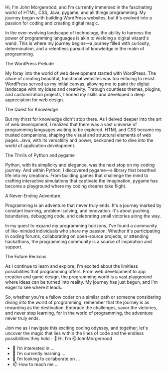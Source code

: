 Hi, I'm John Morgenrood, and I'm currently immersed in the fascinating world of HTML, CSS, Java, pygame, and all things programming. My journey began with building WordPress websites, but it's evolved into a passion for coding and creating digital magic.

In the ever-evolving landscape of technology, the ability to harness the power of programming languages is akin to wielding a digital wizard's wand. This is where my journey begins—a journey filled with curiosity, determination, and a relentless pursuit of knowledge in the realm of programming.

The WordPress Prelude

My foray into the world of web development started with WordPress. The allure of creating beautiful, functional websites was too enticing to resist. WordPress served as my initial canvas, allowing me to paint the digital landscape with my ideas and creativity. Through countless themes, plugins, and customization projects, I honed my skills and developed a deep appreciation for web design.

The Quest for Knowledge

But my thirst for knowledge didn't stop there. As I delved deeper into the art of web development, I realized that there was a vast universe of programming languages waiting to be explored. HTML and CSS became my trusted companions, shaping the visual and structural elements of web pages. Java, with its versatility and power, beckoned me to dive into the world of application development.

The Thrills of Python and pygame

Python, with its simplicity and elegance, was the next stop on my coding journey. And within Python, I discovered pygame—a library that breathed life into my creations. From building games that challenge the mind to crafting interactive simulations that captivate the imagination, pygame has become a playground where my coding dreams take flight.

A Never-Ending Adventure

Programming is an adventure that never truly ends. It's a journey marked by constant learning, problem-solving, and innovation. It's about pushing boundaries, debugging code, and celebrating small victories along the way.

In my quest to expand my programming horizons, I've found a community of like-minded individuals who share my passion. Whether it's participating in coding forums, collaborating on open-source projects, or attending hackathons, the programming community is a source of inspiration and support.

The Future Beckons

As I continue to learn and explore, I'm excited about the limitless possibilities that programming offers. From web development to app creation and game design, the programming world is a vast playground where ideas can be turned into reality. My journey has just begun, and I'm eager to see where it leads.

So, whether you're a fellow coder on a similar path or someone considering diving into the world of programming, remember that the journey is as rewarding as the destination. Embrace the challenges, savor the victories, and never stop learning, for in the world of programming, the adventure never truly ends.

Join me as I navigate this exciting coding odyssey, and together, let's uncover the magic that lies within the lines of code and the endless possibilities they hold.- 👋 Hi, I’m @JohnMorgenrood
- 👀 I’m interested in ...
- 🌱 I’m currently learning ...
- 💞️ I’m looking to collaborate on ...
- 📫 How to reach me ...

<!---
JohnMorgenrood/JohnMorgenrood is a ✨ special ✨ repository because its `README.md` (this file) appears on your GitHub profile.
You can click the Preview link to take a look at your changes.
--->
